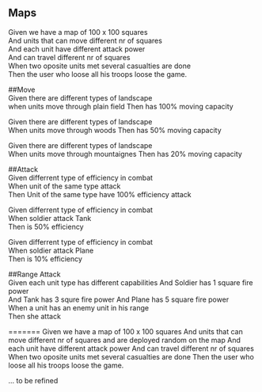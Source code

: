 ## Maps       
Given we have a map  of 100 x 100 squares       
And units that can move different nr of squares      
And each unit have different attack power       
And can travel different nr of squares      
When two oposite units met several casualties are done      
Then the user who loose all his troops loose the game.      

##Move              
Given there are different types of landscape    
when units move through plain field 
Then has 100% moving capacity   

Given there are different types of landscape    
When units move through woods
Then has 50% moving capacity    

Given there are different types of landscape    
When units move through mountaignes 
Then has 20% moving capacity    

##Attack    
Given differrent type of efficiency in combat   
When unit of the same type attack   
Then Unit of the same type have 100% efficiency attack  

Given differrent type of efficiency in combat   
When soldier attack Tank    
Then is 50% efficiency  

Given differrent type of efficiency in combat   
When soldier attack Plane   
Then is 10% efficiency   

##Range Attack    
Given each unit type has different capabilities 
And  Soldier has 1 square fire power    
And Tank has 3 squre fire power 
And Plane has 5 square fire power   
When a unit has an enemy unit in his range  
Then she attack 

=======
Given we have a map  of 100 x 100 squares
And units that can move different nr of squares and are deployed random on the map
And each unit have different attack power
And can travel different nr of squares
When two oposite units met several casualties are done
Then the user who loose all his troops loose the game.

...  to be refined
